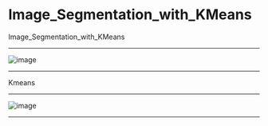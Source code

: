 # Image_Segmentation_with_KMeans
Image_Segmentation_with_KMeans
______________________________
![image](https://github.com/AUBAI-ALKHABBAZ/Image_Segmentation_with_KMeans/assets/102236043/7256fb81-a4e9-4426-9494-9c76debe78a0)
__________________________________________________________________________________________________
Kmeans
______
![image](https://github.com/AUBAI-ALKHABBAZ/Image_Segmentation_with_KMeans/assets/102236043/5a20995f-8b3a-4759-a4f0-0cfdc8b99248)
___________________________________________________________________________________________________

